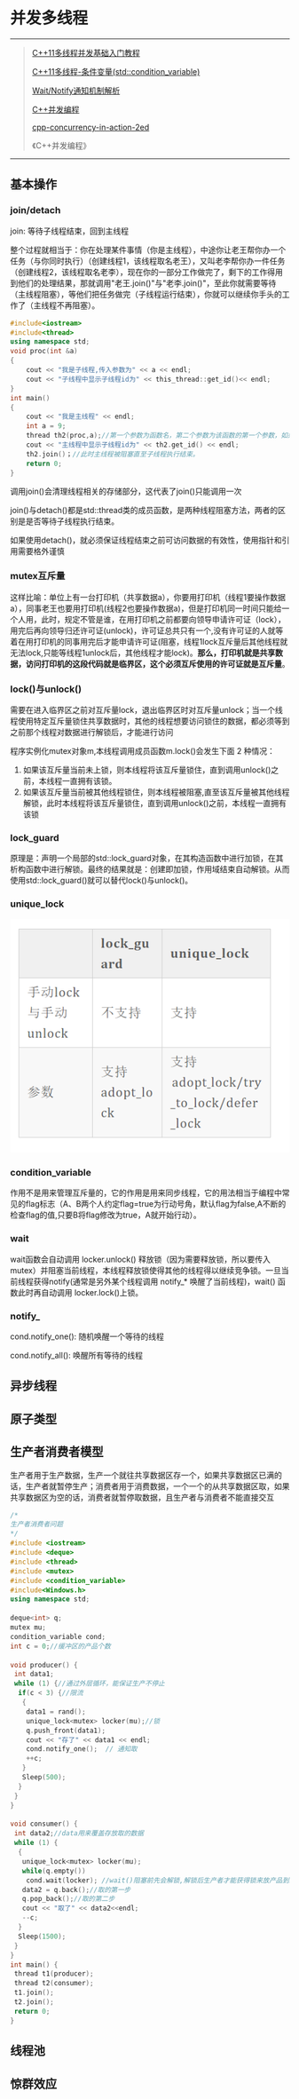 # 并发多线程

---

> [C++11多线程并发基础入门教程](https://zhuanlan.zhihu.com/p/194198073?utm_source=com.google.android.gm)
>
> [C++11多线程-条件变量(std::condition_variable)](https://www.bbsmax.com/A/KE5Q11ly5L/)
>
> [Wait/Notify通知机制解析](https://blog.csdn.net/wthfeng/article/details/78762343)
>
> [C++并发编程](https://www.zhihu.com/column/c_1307735602880331776)
>
> [cpp-concurrency-in-action-2ed](https://downdemo.gitbook.io/cpp-concurrency-in-action-2ed/)
>
> 《C++并发编程》

---

## 基本操作

### join/detach

join: 等待子线程结束，回到主线程

整个过程就相当于：你在处理某件事情（你是主线程），中途你让老王帮你办一个任务（与你同时执行）（创建线程1，该线程取名老王），又叫老李帮你办一件任务（创建线程2，该线程取名老李），现在你的一部分工作做完了，剩下的工作得用到他们的处理结果，那就调用"老王.join()"与"老李.join()"，至此你就需要等待（主线程阻塞），等他们把任务做完（子线程运行结束），你就可以继续你手头的工作了（主线程不再阻塞）。

```c++
#include<iostream>
#include<thread>
using namespace std;
void proc(int &a)
{
    cout << "我是子线程,传入参数为" << a << endl;
    cout << "子线程中显示子线程id为" << this_thread::get_id()<< endl;
}
int main()
{
    cout << "我是主线程" << endl;
    int a = 9;
    thread th2(proc,a);//第一个参数为函数名，第二个参数为该函数的第一个参数，如果该函数接收多个参数就依次写在后面。此时线程开始执行。
    cout << "主线程中显示子线程id为" << th2.get_id() << endl;
    th2.join()；//此时主线程被阻塞直至子线程执行结束。
    return 0;
}
```

调用join()会清理线程相关的存储部分，这代表了join()只能调用一次

join()与detach()都是std::thread类的成员函数，是两种线程阻塞方法，两者的区别是是否等待子线程执行结束。

如果使用detach()，就必须保证线程结束之前可访问数据的有效性，使用指针和引用需要格外谨慎



### mutex互斥量

这样比喻：单位上有一台打印机（共享数据a），你要用打印机（线程1要操作数据a），同事老王也要用打印机(线程2也要操作数据a)，但是打印机同一时间只能给一个人用，此时，规定不管是谁，在用打印机之前都要向领导申请许可证（lock），用完后再向领导归还许可证(unlock)，许可证总共只有一个,没有许可证的人就等着在用打印机的同事用完后才能申请许可证(阻塞，线程1lock互斥量后其他线程就无法lock,只能等线程1unlock后，其他线程才能lock)。**那么，打印机就是共享数据，访问打印机的这段代码就是临界区，这个必须互斥使用的许可证就是互斥量**。



### **lock()与unlock()**

需要在进入临界区之前对互斥量lock，退出临界区时对互斥量unlock；当一个线程使用特定互斥量锁住共享数据时，其他的线程想要访问锁住的数据，都必须等到之前那个线程对数据进行解锁后，才能进行访问

程序实例化mutex对象m,本线程调用成员函数m.lock()会发生下面 2 种情况：

1. 如果该互斥量当前未上锁，则本线程将该互斥量锁住，直到调用unlock()之前，本线程一直拥有该锁。
2. 如果该互斥量当前被其他线程锁住，则本线程被阻塞,直至该互斥量被其他线程解锁，此时本线程将该互斥量锁住，直到调用unlock()之前，本线程一直拥有该锁

### **lock_guard**

原理是：声明一个局部的std::lock_guard对象，在其构造函数中进行加锁，在其析构函数中进行解锁。最终的结果就是：创建即加锁，作用域结束自动解锁。从而使用std::lock_guard()就可以替代lock()与unlock()。



### **unique_lock**

![img](assets/v2-b360bb0884ac5b575268c8d8d56a0818_720w.jpg)



### **condition_variable**

作用不是用来管理互斥量的，它的作用是用来同步线程，它的用法相当于编程中常见的flag标志（A、B两个人约定flag=true为行动号角，默认flag为false,A不断的检查flag的值,只要B将flag修改为true，A就开始行动）。

### wait

wait函数会自动调用 locker.unlock() 释放锁（因为需要释放锁，所以要传入mutex）并阻塞当前线程，本线程释放锁使得其他的线程得以继续竞争锁。一旦当前线程获得notify(通常是另外某个线程调用 notify_* 唤醒了当前线程)，wait() 函数此时再自动调用 locker.lock()上锁。

### notify_

cond.notify_one(): 随机唤醒一个等待的线程

cond.notify_all(): 唤醒所有等待的线程

## 异步线程

## 原子类型

## 生产者消费者模型

生产者用于生产数据，生产一个就往共享数据区存一个，如果共享数据区已满的话，生产者就暂停生产；消费者用于消费数据，一个一个的从共享数据区取，如果共享数据区为空的话，消费者就暂停取数据，且生产者与消费者不能直接交互



```c++
/*
生产者消费者问题
*/
#include <iostream>
#include <deque>
#include <thread>
#include <mutex>
#include <condition_variable>
#include<Windows.h>
using namespace std;

deque<int> q;
mutex mu;
condition_variable cond;
int c = 0;//缓冲区的产品个数

void producer() { 
 int data1;
 while (1) {//通过外层循环，能保证生产不停止
  if(c < 3) {//限流
   {
    data1 = rand();
    unique_lock<mutex> locker(mu);//锁
    q.push_front(data1);
    cout << "存了" << data1 << endl;
    cond.notify_one();  // 通知取
    ++c;
   }
   Sleep(500);
  }
 }
}

void consumer() {
 int data2;//data用来覆盖存放取的数据
 while (1) {
  {
   unique_lock<mutex> locker(mu);
   while(q.empty())
    cond.wait(locker); //wait()阻塞前先会解锁,解锁后生产者才能获得锁来放产品到缓冲区；生产者notify后，将不再阻塞，且自动又获得了锁。
   data2 = q.back();//取的第一步
   q.pop_back();//取的第二步
   cout << "取了" << data2<<endl;
   --c;
  }
  Sleep(1500);
 }
}
int main() {
 thread t1(producer);
 thread t2(consumer);
 t1.join();
 t2.join();
 return 0;
}
```



## 线程池



## 惊群效应

